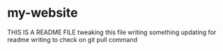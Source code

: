 # my-website
THIS IS A README FILE
tweaking this file
writing something
updating for readme
writing to check on git pull command
